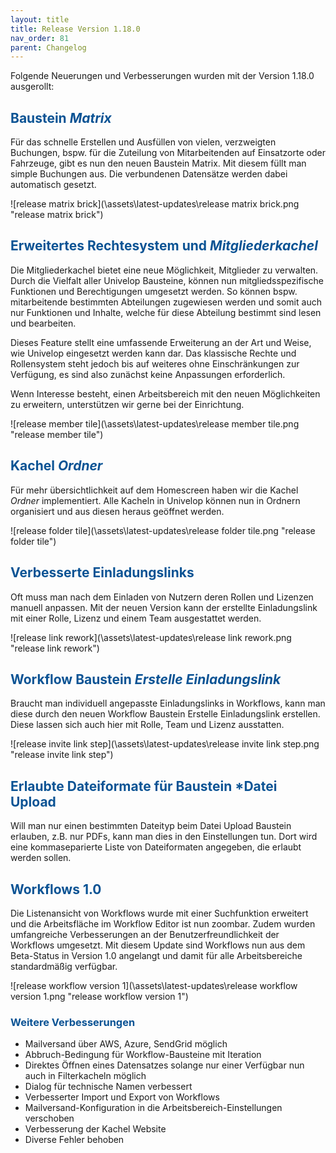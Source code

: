 ```yaml
---
layout: title
title: Release Version 1.18.0
nav_order: 81
parent: Changelog
---
```


Folgende Neuerungen und Verbesserungen wurden mit der Version 1.18.0 ausgerollt:

## <span style="color:#0b5394">**Baustein _Matrix_**</span>

Für das schnelle Erstellen und Ausfüllen von vielen, verzweigten Buchungen,
bspw. für die Zuteilung von Mitarbeitenden auf Einsatzorte oder Fahrzeuge, gibt es nun den neuen Baustein Matrix.
Mit diesem füllt man simple Buchungen aus. Die verbundenen Datensätze werden dabei automatisch gesetzt.

![release matrix brick](\assets\latest-updates\release matrix brick.png "release matrix brick")

## <span style="color:#0b5394">**Erweitertes Rechtesystem und _Mitgliederkachel_**</span>

Die Mitgliederkachel bietet eine neue Möglichkeit, Mitglieder zu verwalten.
Durch die Vielfalt aller Univelop Bausteine, können nun mitgliedsspezifische Funktionen und Berechtigungen umgesetzt werden. So können bspw. mitarbeitende bestimmten Abteilungen zugewiesen werden und somit auch nur Funktionen und Inhalte, welche für diese Abteilung bestimmt sind lesen und bearbeiten.

Dieses Feature stellt eine umfassende Erweiterung an der Art und Weise, wie Univelop eingesetzt werden kann dar. Das klassische Rechte und Rollensystem steht jedoch bis auf weiteres ohne Einschränkungen zur Verfügung, es sind also zunächst keine Anpassungen erforderlich.

Wenn Interesse besteht, einen Arbeitsbereich mit den neuen Möglichkeiten zu erweitern, unterstützen wir gerne bei der Einrichtung.

![release member tile](\assets\latest-updates\release member tile.png "release member tile")

## <span style="color:#0b5394">**Kachel _Ordner_**</span>

Für mehr übersichtlichkeit auf dem Homescreen haben wir die Kachel _Ordner_ implementiert.
Alle Kacheln in Univelop können nun in Ordnern organisiert und aus diesen heraus geöffnet werden.

![release folder tile](\assets\latest-updates\release folder tile.png "release folder tile")

## <span style="color:#0b5394">**Verbesserte Einladungslinks**</span>

Oft muss man nach dem Einladen von Nutzern deren Rollen und Lizenzen manuell anpassen.
Mit der neuen Version kann der erstellte Einladungslink mit einer Rolle, Lizenz und einem Team ausgestattet werden.

![release link rework](\assets\latest-updates\release link rework.png "release link rework")

## <span style="color:#0b5394">**Workflow Baustein _Erstelle Einladungslink_**</span>

Braucht man individuell angepasste Einladungslinks in Workflows, kann man diese durch den neuen Workflow Baustein Erstelle Einladungslink erstellen.
Diese lassen sich auch hier mit Rolle, Team und Lizenz ausstatten.

![release invite link step](\assets\latest-updates\release invite link step.png "release invite link step")

## <span style="color:#0b5394">**Erlaubte Dateiformate für Baustein \*Datei Upload**</span>

Will man nur einen bestimmten Dateityp beim Datei Upload Baustein erlauben, z.B. nur PDFs, kann man dies in den Einstellungen tun.
Dort wird eine kommaseparierte Liste von Dateiformaten angegeben, die erlaubt werden sollen.

## <span style="color:#0b5394">**Workflows 1.0**</span>

Die Listenansicht von Workflows wurde mit einer Suchfunktion erweitert und die Arbeitsfläche im Workflow Editor ist nun zoombar.
Zudem wurden umfangreiche Verbesserungen an der Benutzerfreundlichkeit der Workflows umgesetzt.
Mit diesem Update sind Workflows nun aus dem Beta-Status in Version 1.0 angelangt und damit für alle Arbeitsbereiche standardmäßig verfügbar.

![release workflow version 1](\assets\latest-updates\release workflow version 1.png "release workflow version 1")

### <span style="color:#0b5394">**Weitere Verbesserungen**</span>

-   Mailversand über AWS, Azure, SendGrid möglich
-   Abbruch-Bedingung für Workflow-Bausteine mit Iteration
-   Direktes Öffnen eines Datensatzes solange nur einer Verfügbar nun auch in Filterkacheln möglich
-   Dialog für technische Namen verbessert
-   Verbesserter Import und Export von Workflows
-   Mailversand-Konfiguration in die Arbeitsbereich-Einstellungen verschoben
-   Verbesserung der Kachel Website
-   Diverse Fehler behoben
